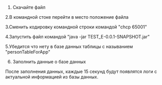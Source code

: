 1. Скачайте файл
   
2.В командной стоке перейти в место положение файла

3.Сменить кодировку командной строки командой "chcp 65001"

4.Запустить файл командой  "java -jar TEST_E-0.0.1-SNAPSHOT.jar"

5.Убедится что нету в базе данных таблицы с называнием "personTableForApp"

6. Заполнить данные о базе данных


После заполнения данных, каждые 15 секунд будут появлятся логи с актуальной информацией из базы данных.
